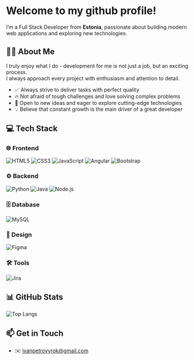 # Welcome to my github profile!
I’m a Full Stack Developer from **Estonia**, passionate about building modern web applications and exploring new technologies.  

## 👨‍💻 About Me
I truly enjoy what I do - development for me is not just a job, but an exciting process.  
I always approach every project with enthusiasm and attention to detail.  

- ✅ Always strive to deliver tasks with perfect quality  
- 🔥 Not afraid of tough challenges and love solving complex problems  
- 🚀 Open to new ideas and eager to explore cutting-edge technologies  
- 💡 Believe that constant growth is the main driver of a great developer  

## 💻 Tech Stack  

### 🌐 Frontend  
![HTML5](https://img.shields.io/badge/HTML5-E34F26?style=for-the-badge&logo=html5&logoColor=fff) ![CSS3](https://img.shields.io/badge/CSS3-1572B6?style=for-the-badge&logo=css3&logoColor=fff) ![JavaScript](https://img.shields.io/badge/JavaScript-F7DF1E?style=for-the-badge&logo=javascript&logoColor=000) ![Angular](https://img.shields.io/badge/Angular-DD0031?style=for-the-badge&logo=angular&logoColor=fff) ![Bootstrap](https://img.shields.io/badge/Bootstrap-7952B3?style=for-the-badge&logo=bootstrap&logoColor=fff)  

### ⚙️ Backend  
![Python](https://img.shields.io/badge/Python-3776AB?style=for-the-badge&logo=python&logoColor=fff) ![Java](https://img.shields.io/badge/Java-007396?style=for-the-badge&logo=java&logoColor=fff) ![Node.js](https://img.shields.io/badge/Node.js-339933?style=for-the-badge&logo=node.js&logoColor=fff)

### 🗄 Database  
![MySQL](https://img.shields.io/badge/MySQL-4479A1?style=for-the-badge&logo=mysql&logoColor=fff)  

### 🎨 Design  
![Figma](https://img.shields.io/badge/Figma-F24E1E?style=for-the-badge&logo=figma&logoColor=fff)  

### 🛠 Tools  
![Jira](https://img.shields.io/badge/Jira-0052CC?style=for-the-badge&logo=jira&logoColor=fff)  

## 📊 GitHub Stats  
![Top Langs](https://github-readme-stats.vercel.app/api/top-langs/?username=KRAKENN8&layout=compact&theme=tokyonight)  

## 📫 Get in Touch  
- ✉️ ivanpetrovyrok@gmail.com  
